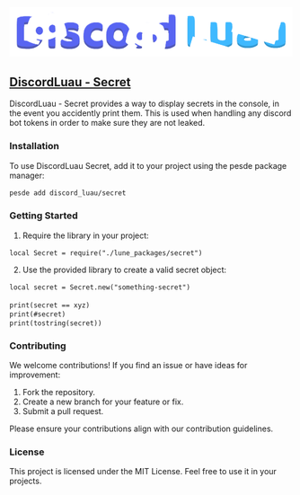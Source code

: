 <div align="center">
	<p>
		<a href=""><img src="https://raw.githubusercontent.com/DiscordLuau/.github/master/resource/DiscordLuau-Banner.png" width="512" alt="discord-luau"/></a>
	</p>
</div>

## [DiscordLuau - Secret](https://pesde.dev/packages/discord_luau/secret)

DiscordLuau - Secret provides a way to display secrets in the console, in the event you accidently print them. This is used when handling any discord bot tokens in order to make sure they are not leaked.

### Installation

To use DiscordLuau Secret, add it to your project using the pesde package manager:

```bash
pesde add discord_luau/secret
```

### Getting Started

1. Require the library in your project:
```luau
local Secret = require("./lune_packages/secret")
```

2. Use the provided library to create a valid secret object:
```luau
local secret = Secret.new("something-secret")

print(secret == xyz)
print(#secret)
print(tostring(secret))
```

### Contributing
We welcome contributions! If you find an issue or have ideas for improvement:

1. Fork the repository.
2. Create a new branch for your feature or fix.
3. Submit a pull request.

Please ensure your contributions align with our contribution guidelines.

### License
This project is licensed under the MIT License. Feel free to use it in your projects.